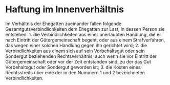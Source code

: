 # Haftung im Innenverhältnis

Im Verhältnis der Ehegatten zueinander fallen folgende Gesamtgutsverbindlichkeiten dem Ehegatten zur Last, in dessen Person sie entstehen:  1\.
 die Verbindlichkeiten aus einer unerlaubten Handlung, die er nach Eintritt der Gütergemeinschaft begeht, oder aus einem Strafverfahren, das wegen einer solchen Handlung gegen ihn gerichtet wird;
 2\.
 die Verbindlichkeiten aus einem sich auf sein Vorbehaltsgut oder sein Sondergut beziehenden Rechtsverhältnis, auch wenn sie vor Eintritt der Gütergemeinschaft oder vor der Zeit entstanden sind, zu der das Gut Vorbehaltsgut oder Sondergut geworden ist;
 3\.
 die Kosten eines Rechtsstreits über eine der in den Nummern 1 und 2 bezeichneten Verbindlichkeiten.
 

